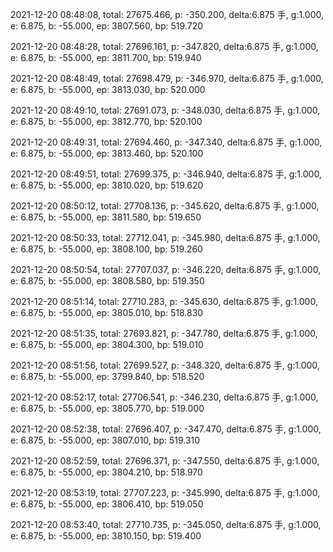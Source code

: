 2021-12-20 08:48:08, total: 27675.466, p: -350.200, delta:6.875 手, g:1.000, e: 6.875, b: -55.000, ep: 3807.560, bp: 519.720

2021-12-20 08:48:28, total: 27696.161, p: -347.820, delta:6.875 手, g:1.000, e: 6.875, b: -55.000, ep: 3811.700, bp: 519.940

2021-12-20 08:48:49, total: 27698.479, p: -346.970, delta:6.875 手, g:1.000, e: 6.875, b: -55.000, ep: 3813.030, bp: 520.000

2021-12-20 08:49:10, total: 27691.073, p: -348.030, delta:6.875 手, g:1.000, e: 6.875, b: -55.000, ep: 3812.770, bp: 520.100

2021-12-20 08:49:31, total: 27694.460, p: -347.340, delta:6.875 手, g:1.000, e: 6.875, b: -55.000, ep: 3813.460, bp: 520.100

2021-12-20 08:49:51, total: 27699.375, p: -346.940, delta:6.875 手, g:1.000, e: 6.875, b: -55.000, ep: 3810.020, bp: 519.620

2021-12-20 08:50:12, total: 27708.136, p: -345.620, delta:6.875 手, g:1.000, e: 6.875, b: -55.000, ep: 3811.580, bp: 519.650

2021-12-20 08:50:33, total: 27712.041, p: -345.980, delta:6.875 手, g:1.000, e: 6.875, b: -55.000, ep: 3808.100, bp: 519.260

2021-12-20 08:50:54, total: 27707.037, p: -346.220, delta:6.875 手, g:1.000, e: 6.875, b: -55.000, ep: 3808.580, bp: 519.350

2021-12-20 08:51:14, total: 27710.283, p: -345.630, delta:6.875 手, g:1.000, e: 6.875, b: -55.000, ep: 3805.010, bp: 518.830

2021-12-20 08:51:35, total: 27693.821, p: -347.780, delta:6.875 手, g:1.000, e: 6.875, b: -55.000, ep: 3804.300, bp: 519.010

2021-12-20 08:51:56, total: 27699.527, p: -348.320, delta:6.875 手, g:1.000, e: 6.875, b: -55.000, ep: 3799.840, bp: 518.520

2021-12-20 08:52:17, total: 27706.541, p: -346.230, delta:6.875 手, g:1.000, e: 6.875, b: -55.000, ep: 3805.770, bp: 519.000

2021-12-20 08:52:38, total: 27696.407, p: -347.470, delta:6.875 手, g:1.000, e: 6.875, b: -55.000, ep: 3807.010, bp: 519.310

2021-12-20 08:52:59, total: 27696.371, p: -347.550, delta:6.875 手, g:1.000, e: 6.875, b: -55.000, ep: 3804.210, bp: 518.970

2021-12-20 08:53:19, total: 27707.223, p: -345.990, delta:6.875 手, g:1.000, e: 6.875, b: -55.000, ep: 3806.410, bp: 519.050

2021-12-20 08:53:40, total: 27710.735, p: -345.050, delta:6.875 手, g:1.000, e: 6.875, b: -55.000, ep: 3810.150, bp: 519.400